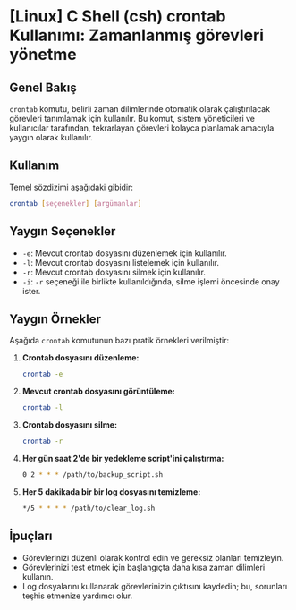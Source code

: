 # [Linux] C Shell (csh) crontab Kullanımı: Zamanlanmış görevleri yönetme

## Genel Bakış
`crontab` komutu, belirli zaman dilimlerinde otomatik olarak çalıştırılacak görevleri tanımlamak için kullanılır. Bu komut, sistem yöneticileri ve kullanıcılar tarafından, tekrarlayan görevleri kolayca planlamak amacıyla yaygın olarak kullanılır.

## Kullanım
Temel sözdizimi aşağıdaki gibidir:

```bash
crontab [seçenekler] [argümanlar]
```

## Yaygın Seçenekler
- `-e`: Mevcut crontab dosyasını düzenlemek için kullanılır.
- `-l`: Mevcut crontab dosyasını listelemek için kullanılır.
- `-r`: Mevcut crontab dosyasını silmek için kullanılır.
- `-i`: `-r` seçeneği ile birlikte kullanıldığında, silme işlemi öncesinde onay ister.

## Yaygın Örnekler
Aşağıda `crontab` komutunun bazı pratik örnekleri verilmiştir:

1. **Crontab dosyasını düzenleme:**
   ```bash
   crontab -e
   ```

2. **Mevcut crontab dosyasını görüntüleme:**
   ```bash
   crontab -l
   ```

3. **Crontab dosyasını silme:**
   ```bash
   crontab -r
   ```

4. **Her gün saat 2'de bir yedekleme script'ini çalıştırma:**
   ```bash
   0 2 * * * /path/to/backup_script.sh
   ```

5. **Her 5 dakikada bir bir log dosyasını temizleme:**
   ```bash
   */5 * * * * /path/to/clear_log.sh
   ```

## İpuçları
- Görevlerinizi düzenli olarak kontrol edin ve gereksiz olanları temizleyin.
- Görevlerinizi test etmek için başlangıçta daha kısa zaman dilimleri kullanın.
- Log dosyalarını kullanarak görevlerinizin çıktısını kaydedin; bu, sorunları teşhis etmenize yardımcı olur.